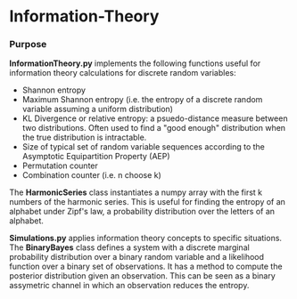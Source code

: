 # Information-Theory

### Purpose 

**InformationTheory.py** implements the following functions useful for information theory calculations for discrete random variables:
- Shannon entropy
- Maximum Shannon entropy (i.e. the entropy of a discrete random variable assuming a uniform distribution)
- KL Divergence or relative entropy: a psuedo-distance measure between two distributions. Often used to find a "good enough" distribution when the true distribution is intractable.
- Size of typical set of random variable sequences according to the Asymptotic Equipartition Property (AEP)
- Permutation counter
- Combination counter (i.e. n choose k)

The **HarmonicSeries** class instantiates a numpy array with the first k numbers of the harmonic series. This is useful for finding the entropy of an alphabet under Zipf's law, a probability distribution over the letters of an alphabet. 

**Simulations.py** applies information theory concepts to specific situations. The **BinaryBayes** class defines a system with a discrete marginal probability distribution over a binary random variable and a likelihood function over a binary set of observations. It has a method to compute the posterior distribution given an observation. This can be seen as a binary assymetric channel in which an observation reduces the entropy. 
